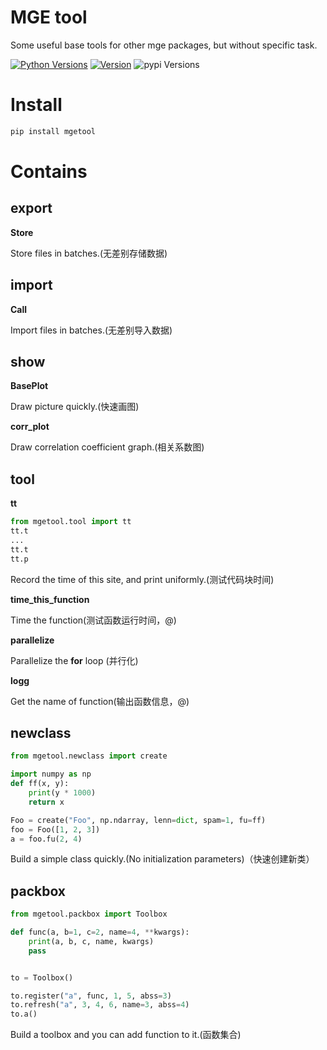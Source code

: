 # MGE tool
Some useful base tools for other mge packages, but without specific task.

[![Python Versions](https://img.shields.io/pypi/pyversions/mgetool.svg)](https://pypi.org/project/mgetool/)
[![Version](https://img.shields.io/github/tag/boliqq07/mgetool.svg)](https://github.com/boliqq07/mgetool/releases/latest)
![pypi Versions](https://badge.fury.io/py/mgetool.svg)

# Install
```bash
pip install mgetool
```

# Contains

export
----------------------
**Store**

Store files in batches.(无差别存储数据)

import
----------------------
**Call**

Import files in batches.(无差别导入数据)

show
----------------------
**BasePlot**

Draw picture quickly.(快速画图)

**corr_plot**

Draw correlation coefficient graph.(相关系数图)

tool
----------------------
**tt**
```python
from mgetool.tool import tt
tt.t
...
tt.t
tt.p
```
Record the time of this site, and print uniformly.(测试代码块时间)

**time_this_function**

Time the function(测试函数运行时间，@)

**parallelize**

Parallelize the **for** loop (并行化)

**logg**

Get the name of function(输出函数信息，@)

newclass
----------------------

```python
from mgetool.newclass import create

import numpy as np
def ff(x, y):
    print(y * 1000)
    return x

Foo = create("Foo", np.ndarray, lenn=dict, spam=1, fu=ff)
foo = Foo([1, 2, 3])
a = foo.fu(2, 4)
```
Build a simple class quickly.(No initialization parameters)（快速创建新类）

packbox
----------------------
```python
from mgetool.packbox import Toolbox

def func(a, b=1, c=2, name=4, **kwargs):
    print(a, b, c, name, kwargs)
    pass


to = Toolbox()

to.register("a", func, 1, 5, abss=3)
to.refresh("a", 3, 4, 6, name=3, abss=4)
to.a()
```
Build a toolbox and you can add function to it.(函数集合)
